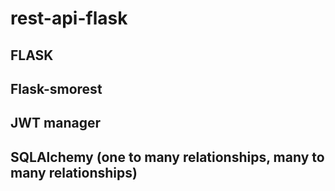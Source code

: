 # rest-api-flask
## FLASK
## Flask-smorest
## JWT manager
## SQLAlchemy (one to many relationships, many to many relationships)

